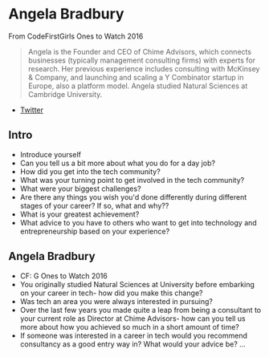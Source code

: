 # Angela Bradbury

From CodeFirstGirls Ones to Watch 2016
> Angela is the Founder and CEO of Chime Advisors, which connects businesses (typically management consulting firms) with experts for research. Her previous experience includes consulting with McKinsey & Company, and launching and scaling a Y Combinator startup in Europe, also a platform model. Angela studied Natural Sciences at Cambridge University.

* [Twitter](https://twitter.com/angelakbradbury)

## Intro

* Introduce yourself
* Can you tell us a bit more about what you do for a day job?
* How did you get into the tech community?
* What was your turning point to get involved in the tech community?
* What were your biggest challenges?
* Are there any things you wish you'd done differently during different stages of your career? If so, what and why??
* What is your greatest achievement?
* What advice to you have to others who want to get into technology and entrepreneurship based on your experience?

## Angela Bradbury

* CF: G Ones to Watch 2016
* You originally studied Natural Sciences at University before embarking on your career in tech- how did you make this change? 
* Was tech an area you were always interested in pursuing?
* Over the last few years you made quite a leap from being a consultant to your current role as Director at Chime Advisors- how can you tell us more about how you achieved so much in a short amount of time?
* If someone was interested in a career in tech would you recommend consultancy as a good entry way in? What would your advice be?
...
